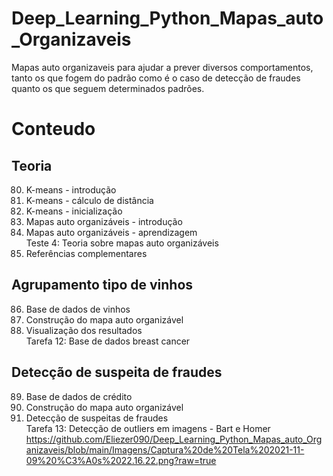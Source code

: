 # Deep_Learning_Python_Mapas_auto_Organizaveis<br>
Mapas auto organizaveis para ajudar a prever diversos comportamentos, tanto os que fogem do padrão como é o caso de detecção de fraudes quanto os que seguem determinados padrões.

# Conteudo
## Teoria 

80. K-means - introdução<br>
81. K-means - cálculo de distância<br>
82. K-means - inicialização<br>
83. Mapas auto organizáveis - introdução<br>
84. Mapas auto organizáveis - aprendizagem<br>
Teste 4: Teoria sobre mapas auto organizáveis<br>
85. Referências complementares<br>

## Agrupamento tipo de vinhos

86. Base de dados de vinhos<br>
87. Construção do mapa auto organizável<br>
88. Visualização dos resultados<br>
Tarefa 12: Base de dados breast cancer<br>

## Detecção de suspeita de fraudes

89. Base de dados de crédito<br>
90. Construção do mapa auto organizável<br>
91. Detecção de suspeitas de fraudes<br>
Tarefa 13: Detecção de outliers em imagens - Bart e Homer<br>
https://github.com/Eliezer090/Deep_Learning_Python_Mapas_auto_Organizaveis/blob/main/Imagens/Captura%20de%20Tela%202021-11-09%20%C3%A0s%2022.16.22.png?raw=true
